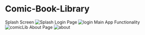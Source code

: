 # Comic-Book-Library
Splash Screen
![Splash](https://user-images.githubusercontent.com/54895362/105390327-49e52f00-5bef-11eb-9e11-a54c4a8c8dfb.PNG)
Login Page
![login](https://user-images.githubusercontent.com/54895362/105390352-510c3d00-5bef-11eb-81d2-61d4aa6c45c3.PNG)
Main App Functionality
![comicLib](https://user-images.githubusercontent.com/54895362/105390367-56698780-5bef-11eb-979a-de9617c45ce4.PNG)
About Page
![about](https://user-images.githubusercontent.com/54895362/105390371-579ab480-5bef-11eb-9b40-20dd50506a47.PNG)
